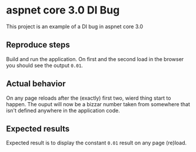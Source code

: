 # aspnet core 3.0 DI Bug
This project is an example of a DI bug in aspnet core 3.0

## Reproduce steps
Build and run the application.
On first and the second load in the browser you should see the output `0.01`.

## Actual behavior
On any page reloads after the (exactly) first two, wierd thing start to happen. 
The ouput will now be a bizzar number taken from somewhere that isn't defined anywhere in the application code.

## Expected results
Expected result is to display the constant `0.01` result on any page (re)load.
 
